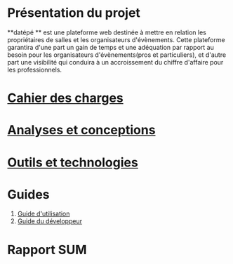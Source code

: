 # Présentation du projet

**datépé ** est une plateforme web destinée à mettre en relation les propriétaires de salles et les organisateurs d'évènements. 
Cette plateforme garantira d'une part un gain de temps et une adéquation par rapport au besoin pour les organisateurs d'évènements(pros et particuliers), et d'autre part une visibilité qui conduira à un accroissement du chiffre d'affaire pour les professionnels.

# [ Cahier des charges ](https://gitlab.com/cic-master-2020/reservation-salles/-/wikis/CAHIER-DE-CHARGE)

# [ Analyses et conceptions ]()

# [ Outils et technologies]()

# Guides

1. [Guide d'utilisation]()
1. [Guide du développeur]() 

# Rapport SUM
